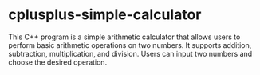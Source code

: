 # cplusplus-simple-calculator
This C++ program is a simple arithmetic calculator that allows users to perform basic arithmetic operations on two numbers. It supports addition, subtraction, multiplication, and division. Users can input two numbers and choose the desired operation.
